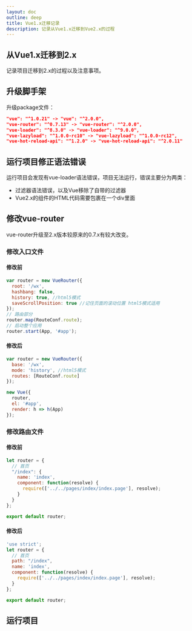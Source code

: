 ```yaml
---
layout: doc
outline: deep
title: Vue1.x迁移记录
description: 记录从Vue1.x迁移到Vue2.x的过程
---
```

<FlipWords :words="['Vue1.x迁移记录']"/>

## 从Vue1.x迁移到2.x

记录项目迁移到2.x的过程以及注意事项。

<!-- more -->

## 升级脚手架

升级package文件：

```json
"vue": "^1.0.21" -> "vue": "^2.0.0",
"vue-router": "^0.7.13" -> "vue-router": "^2.0.0",
"vue-loader": "^8.3.0" -> "vue-loader": "^9.0.0",
"vue-lazyload": "^1.0.0-rc10" -> "vue-lazyload": "^1.0.0-rc12",
"vue-hot-reload-api": "^1.2.0" -> "vue-hot-reload-api": "^2.0.11"
```

## 运行项目修正语法错误

运行项目会发现有vue-loader语法错误，项目无法运行，错误主要分为两类：

* 过滤器语法错误，以及Vue移除了自带的过滤器
* Vue2.x的组件的HTML代码需要包裹在一个div里面

## 修改vue-router

vue-router升级至2.x版本较原来的0.7.x有较大改变。

### 修改入口文件

#### 修改前

```js
var router = new VueRouter({
  root: '/wx',
  hashbang: false,
  history: true, //html5模式
  saveScrollPosition: true //记住页面的滚动位置 html5模式适用
});
// 路由部分
router.map(RouteConf.route);
// 启动整个应用
router.start(App, '#app');
```

#### 修改后

```js
var router = new VueRouter({
  base: '/wx',
  mode: 'history', //html5模式
  routes: [RouteConf.route]
});

new Vue({
  router,
  el: '#app',
  render: h => h(App)
});
```

### 修改路由文件

#### 修改前

```js
let router = {
  // 首页
  "/index": {
    name: 'index',
    component: function(resolve) {
      require(['../../pages/index/index.page'], resolve);
    }
  }
};

export default router;
```

#### 修改后

```js
'use strict';
let router = {
  // 首页
  path: "/index",
  name: 'index',
  component: function(resolve) {
    require(['../../pages/index/index.page'], resolve);
  }
};

export default router;
```

## 运行项目

